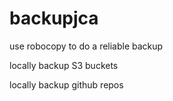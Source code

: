 backupjca
=========

use robocopy to do a reliable backup

locally backup S3 buckets

locally backup github repos
